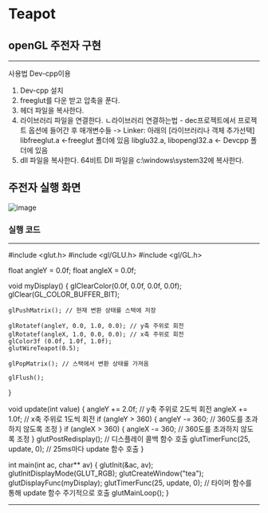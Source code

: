 # Teapot

## openGL 주전자 구현
---------
사용법 Dev-cpp이용
1. Dev-cpp 설치
2. freeglut를 다운 받고 압축을 푼다.
3. 헤더 파일을 복사한다.
4. 라이브러리 파일을 연결한다.
ㄴ라이브러리 연결하는법 - dec프로젝트에서 프로젝트 옵션에 들어간 후 매개변수들 -> Linker: 아래의 [라이브러리나 객체 추가선택]
libfreeglut.a <-freeglut 폴더에 있음 libglu32.a, libopengl32.a <- Devcpp 폴더에 있음
5. dll 파일을 복사한다. 64비트 DII 파일을 c:\windows\system32에 복사한다.

## 주전자 실행 화면
![image](https://github.com/woojinchoi02/teapot/assets/162526228/1cd4d08b-1ad9-4b44-a82c-9fd33aec8b0b)


### 실행 코드
------
#include <glut.h>
#include <gl/GLU.h>
#include <gl/GL.h>

float angleY = 0.0f;
float angleX = 0.0f;

void myDisplay() {
    glClearColor(0.0f, 0.0f, 0.0f, 0.0f);
    glClear(GL_COLOR_BUFFER_BIT);

    glPushMatrix(); // 현재 변환 상태를 스택에 저장

    glRotatef(angleY, 0.0, 1.0, 0.0); // y축 주위로 회전
    glRotatef(angleX, 1.0, 0.0, 0.0); // x축 주위로 회전
    glColor3f (0.0f, 1.0f, 1.0f);
    glutWireTeapot(0.5);

    glPopMatrix(); // 스택에서 변환 상태를 가져옴

    glFlush();
}

void update(int value) {
    angleY += 2.0f; // y축 주위로 2도씩 회전
    angleX += 1.0f; // x축 주위로 1도씩 회전
    if (angleY > 360) {
        angleY -= 360; // 360도를 초과하지 않도록 조정
    }
    if (angleX > 360) {
        angleX -= 360; // 360도를 초과하지 않도록 조정
    }
    glutPostRedisplay(); // 디스플레이 콜백 함수 호출
    glutTimerFunc(25, update, 0); // 25ms마다 update 함수 호출
}

int main(int ac, char** av) {
    glutInit(&ac, av);
    glutInitDisplayMode(GLUT_RGB);
    glutCreateWindow("tea");
    glutDisplayFunc(myDisplay);
    glutTimerFunc(25, update, 0); // 타이머 함수를 통해 update 함수 주기적으로 호출
    glutMainLoop();
}

------
